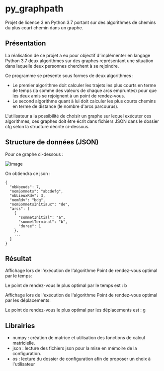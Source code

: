 # py_graphpath
Projet de licence 3 en Python 3.7 portant sur des algorithmes de chemins du plus court chemin dans un graphe.
## Présentation
La réalisation de ce projet a eu pour objectif d'implémenter en langage Python 3.7 deux algorithmes sur des graphes représentant une situation dans laquelle deux personnes cherchent à se rejoindre.

Ce programme se présente sous formes de deux algorithmes :

- Le premier algorithme doit calculer les trajets les plus courts en terme de temps (la somme des valeurs de chaque arcs empruntés) pour que les deux amis se rejoignent à un point de rendez-vous.
- Le second algorithme quant à lui doit calculer les plus courts chemins en terme de distance (le nombre d'arcs parcourus).

L'utilisateur a la possibilité de choisir un graphe sur lequel exécuter ces algorithmes, ces graphes doit être écrit dans fichiers JSON dans le dossier cfg selon la structure décrite ci-dessous.

## Structure de données (JSON)

Pour ce graphe ci-dessous :

![image](https://i.imgur.com/Qd9LMoz.png)

On obtiendra ce json :

    {
      "nbNoeuds": 7,
      "nomSommets": "abcdefg",
      "nbLieuxRdv": 3,
      "nomRdv": "bdg",
      "nomSommetsInitiaux": "de",
      "arcs": [
        {
          "sommetInitial": "a",
          "sommetTerminal": "b",
          "duree": 1
        },
        ...
      ]
    }
    
## Résultat
Affichage lors de l'exécution de l'algorithme Point de rendez-vous optimal par le temps:

Le point de rendez-vous le plus optimal par le temps est : b

Affichage lors de l'exécution de l'algorithme Point de rendez-vous optimal par les déplacements:

Le point de rendez-vous le plus optimal par les déplacements est : g

## Librairies
- numpy : création de matrice et utilisation des fonctions de calcul matricielle.
- json : lecture des fichiers json pour la mise en mémoire de la configuration.
- os : lecture du dossier de configuration afin de proposer un choix à l'utilisateur
